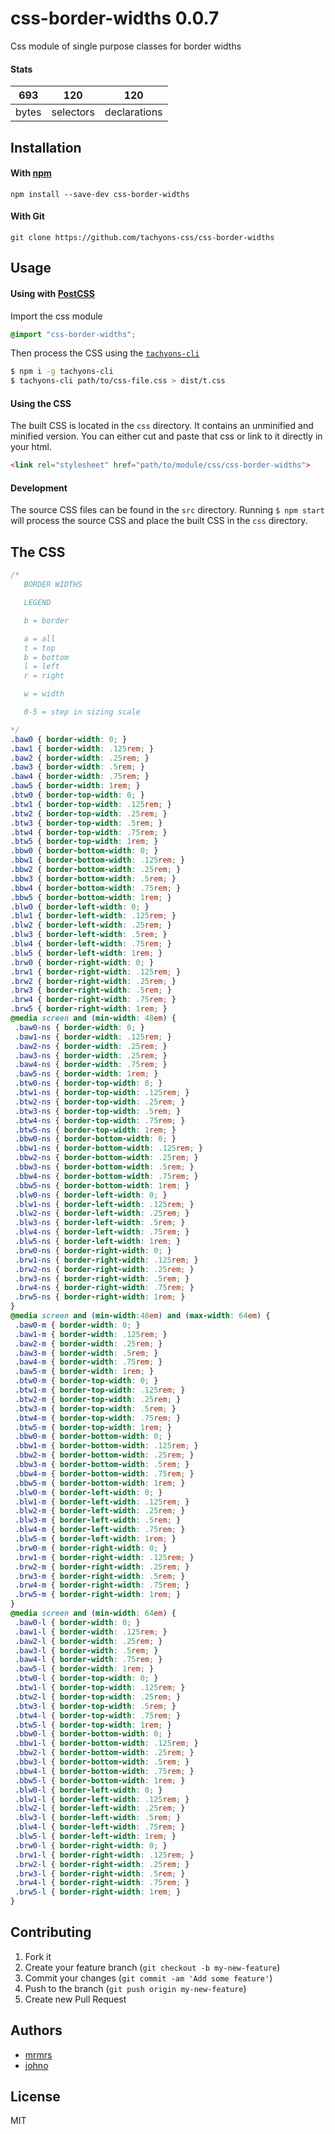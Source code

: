 # css-border-widths 0.0.7

Css module of single purpose classes for border widths

#### Stats

693 | 120 | 120
---|---|---
bytes | selectors | declarations

## Installation

#### With [npm](https://npmjs.com)

```
npm install --save-dev css-border-widths
```

#### With Git

```
git clone https://github.com/tachyons-css/css-border-widths
```

## Usage

#### Using with [PostCSS](https://github.com/postcss/postcss)

Import the css module

```css
@import "css-border-widths";
```

Then process the CSS using the [`tachyons-cli`](https://github.com/tachyons-css/tachyons-cli)

```sh
$ npm i -g tachyons-cli
$ tachyons-cli path/to/css-file.css > dist/t.css
```

#### Using the CSS

The built CSS is located in the `css` directory. It contains an unminified and minified version.
You can either cut and paste that css or link to it directly in your html.

```html
<link rel="stylesheet" href="path/to/module/css/css-border-widths">
```

#### Development

The source CSS files can be found in the `src` directory.
Running `$ npm start` will process the source CSS and place the built CSS in the `css` directory.

## The CSS

```css
/*
   BORDER WIDTHS

   LEGEND

   b = border

   a = all
   t = top
   b = bottom
   l = left
   r = right

   w = width

   0-5 = step in sizing scale

*/
.baw0 { border-width: 0; }
.baw1 { border-width: .125rem; }
.baw2 { border-width: .25rem; }
.baw3 { border-width: .5rem; }
.baw4 { border-width: .75rem; }
.baw5 { border-width: 1rem; }
.btw0 { border-top-width: 0; }
.btw1 { border-top-width: .125rem; }
.btw2 { border-top-width: .25rem; }
.btw3 { border-top-width: .5rem; }
.btw4 { border-top-width: .75rem; }
.btw5 { border-top-width: 1rem; }
.bbw0 { border-bottom-width: 0; }
.bbw1 { border-bottom-width: .125rem; }
.bbw2 { border-bottom-width: .25rem; }
.bbw3 { border-bottom-width: .5rem; }
.bbw4 { border-bottom-width: .75rem; }
.bbw5 { border-bottom-width: 1rem; }
.blw0 { border-left-width: 0; }
.blw1 { border-left-width: .125rem; }
.blw2 { border-left-width: .25rem; }
.blw3 { border-left-width: .5rem; }
.blw4 { border-left-width: .75rem; }
.blw5 { border-left-width: 1rem; }
.brw0 { border-right-width: 0; }
.brw1 { border-right-width: .125rem; }
.brw2 { border-right-width: .25rem; }
.brw3 { border-right-width: .5rem; }
.brw4 { border-right-width: .75rem; }
.brw5 { border-right-width: 1rem; }
@media screen and (min-width: 48em) {
 .baw0-ns { border-width: 0; }
 .baw1-ns { border-width: .125rem; }
 .baw2-ns { border-width: .25rem; }
 .baw3-ns { border-width: .25rem; }
 .baw4-ns { border-width: .75rem; }
 .baw5-ns { border-width: 1rem; }
 .btw0-ns { border-top-width: 0; }
 .btw1-ns { border-top-width: .125rem; }
 .btw2-ns { border-top-width: .25rem; }
 .btw3-ns { border-top-width: .5rem; }
 .btw4-ns { border-top-width: .75rem; }
 .btw5-ns { border-top-width: 1rem; }
 .bbw0-ns { border-bottom-width: 0; }
 .bbw1-ns { border-bottom-width: .125rem; }
 .bbw2-ns { border-bottom-width: .25rem; }
 .bbw3-ns { border-bottom-width: .5rem; }
 .bbw4-ns { border-bottom-width: .75rem; }
 .bbw5-ns { border-bottom-width: 1rem; }
 .blw0-ns { border-left-width: 0; }
 .blw1-ns { border-left-width: .125rem; }
 .blw2-ns { border-left-width: .25rem; }
 .blw3-ns { border-left-width: .5rem; }
 .blw4-ns { border-left-width: .75rem; }
 .blw5-ns { border-left-width: 1rem; }
 .brw0-ns { border-right-width: 0; }
 .brw1-ns { border-right-width: .125rem; }
 .brw2-ns { border-right-width: .25rem; }
 .brw3-ns { border-right-width: .5rem; }
 .brw4-ns { border-right-width: .75rem; }
 .brw5-ns { border-right-width: 1rem; }
}
@media screen and (min-width:48em) and (max-width: 64em) {
 .baw0-m { border-width: 0; }
 .baw1-m { border-width: .125rem; }
 .baw2-m { border-width: .25rem; }
 .baw3-m { border-width: .5rem; }
 .baw4-m { border-width: .75rem; }
 .baw5-m { border-width: 1rem; }
 .btw0-m { border-top-width: 0; }
 .btw1-m { border-top-width: .125rem; }
 .btw2-m { border-top-width: .25rem; }
 .btw3-m { border-top-width: .5rem; }
 .btw4-m { border-top-width: .75rem; }
 .btw5-m { border-top-width: 1rem; }
 .bbw0-m { border-bottom-width: 0; }
 .bbw1-m { border-bottom-width: .125rem; }
 .bbw2-m { border-bottom-width: .25rem; }
 .bbw3-m { border-bottom-width: .5rem; }
 .bbw4-m { border-bottom-width: .75rem; }
 .bbw5-m { border-bottom-width: 1rem; }
 .blw0-m { border-left-width: 0; }
 .blw1-m { border-left-width: .125rem; }
 .blw2-m { border-left-width: .25rem; }
 .blw3-m { border-left-width: .5rem; }
 .blw4-m { border-left-width: .75rem; }
 .blw5-m { border-left-width: 1rem; }
 .brw0-m { border-right-width: 0; }
 .brw1-m { border-right-width: .125rem; }
 .brw2-m { border-right-width: .25rem; }
 .brw3-m { border-right-width: .5rem; }
 .brw4-m { border-right-width: .75rem; }
 .brw5-m { border-right-width: 1rem; }
}
@media screen and (min-width: 64em) {
 .baw0-l { border-width: 0; }
 .baw1-l { border-width: .125rem; }
 .baw2-l { border-width: .25rem; }
 .baw3-l { border-width: .5rem; }
 .baw4-l { border-width: .75rem; }
 .baw5-l { border-width: 1rem; }
 .btw0-l { border-top-width: 0; }
 .btw1-l { border-top-width: .125rem; }
 .btw2-l { border-top-width: .25rem; }
 .btw3-l { border-top-width: .5rem; }
 .btw4-l { border-top-width: .75rem; }
 .btw5-l { border-top-width: 1rem; }
 .bbw0-l { border-bottom-width: 0; }
 .bbw1-l { border-bottom-width: .125rem; }
 .bbw2-l { border-bottom-width: .25rem; }
 .bbw3-l { border-bottom-width: .5rem; }
 .bbw4-l { border-bottom-width: .75rem; }
 .bbw5-l { border-bottom-width: 1rem; }
 .blw0-l { border-left-width: 0; }
 .blw1-l { border-left-width: .125rem; }
 .blw2-l { border-left-width: .25rem; }
 .blw3-l { border-left-width: .5rem; }
 .blw4-l { border-left-width: .75rem; }
 .blw5-l { border-left-width: 1rem; }
 .brw0-l { border-right-width: 0; }
 .brw1-l { border-right-width: .125rem; }
 .brw2-l { border-right-width: .25rem; }
 .brw3-l { border-right-width: .5rem; }
 .brw4-l { border-right-width: .75rem; }
 .brw5-l { border-right-width: 1rem; }
}
```

## Contributing

1. Fork it
2. Create your feature branch (`git checkout -b my-new-feature`)
3. Commit your changes (`git commit -am 'Add some feature'`)
4. Push to the branch (`git push origin my-new-feature`)
5. Create new Pull Request

## Authors

* [mrmrs](http://mrmrs.io)
* [johno](http://johnotander.com)

## License

MIT

